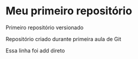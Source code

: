 # Meu primeiro repositório
 Primeiro repositório versionado

Repositório criado durante primeira aula de Git

Essa linha foi add direto